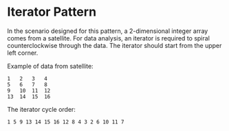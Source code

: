 # Iterator Pattern
In the scenario designed for this pattern, a 2-dimensional integer array comes from a satellite. For data analysis, an iterator is required to spiral counterclockwise through the data. The iterator should start from the upper left corner.

Example of data from satellite:

    1   2   3   4
    5   6   7   8
    9   10  11  12
    13  14  15  16

The iterator cycle order:

    1 5 9 13 14 15 16 12 8 4 3 2 6 10 11 7
